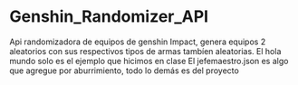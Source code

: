 # Genshin_Randomizer_API
Api randomizadora de equipos de genshin Impact, genera equipos 2 aleatorios con sus respectivos tipos de armas tambíen aleatorias.
El hola mundo solo es el ejemplo que hicimos en clase
El jefemaestro.json es algo que agregue por aburrimiento, todo lo demás es del proyecto
